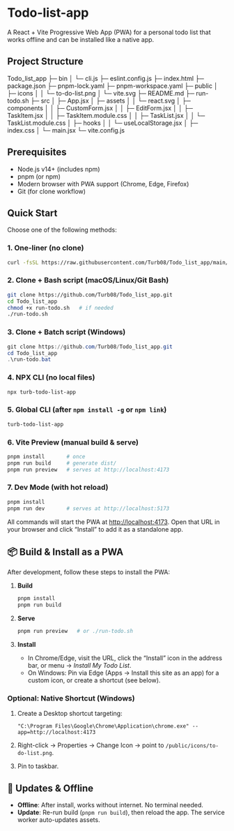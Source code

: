 # Todo-list-app

A React + Vite Progressive Web App (PWA) for a personal todo list that works offline and can be installed like a native app.


## Project Structure

Todo_list_app
├─ bin
│  └─ cli.js
├─ eslint.config.js
├─ index.html
├─ package.json
├─ pnpm-lock.yaml
├─ pnpm-workspace.yaml
├─ public
│  ├─ icons
│  │  └─ to-do-list.png
│  └─ vite.svg
├─ README.md
├─ run-todo.sh
├─ src
│  ├─ App.jsx
│  ├─ assets
│  │  └─ react.svg
│  ├─ components
│  │  ├─ CustomForm.jsx
│  │  ├─ EditForm.jsx
│  │  ├─ TaskItem.jsx
│  │  ├─ TaskItem.module.css
│  │  ├─ TaskList.jsx
│  │  └─ TaskList.module.css
│  ├─ hooks
│  │  └─ useLocalStorage.jsx
│  ├─ index.css
│  └─ main.jsx
└─ vite.config.js


## Prerequisites

* Node.js v14+ (includes npm)
* pnpm (or npm)
* Modern browser with PWA support (Chrome, Edge, Firefox)
* Git (for clone workflow)

##  Quick Start

Choose one of the following methods:

### 1. One-liner (no clone)

```bash
curl -fsSL https://raw.githubusercontent.com/Turb08/Todo_list_app/main/run-todo.sh | bash
```

### 2. Clone + Bash script (macOS/Linux/Git Bash)

```bash
git clone https://github.com/Turb08/Todo_list_app.git
cd Todo_list_app
chmod +x run-todo.sh   # if needed
./run-todo.sh
```

### 3. Clone + Batch script (Windows)

```powershell
git clone https://github.com/Turb08/Todo_list_app.git
cd Todo_list_app
.\run-todo.bat
```

### 4. NPX CLI (no local files)

```bash
npx turb-todo-list-app
```

### 5. Global CLI (after `npm install -g` or `npm link`)

```bash
turb-todo-list-app
```

### 6. Vite Preview (manual build & serve)

```bash
pnpm install       # once
pnpm run build     # generate dist/
pnpm run preview   # serves at http://localhost:4173
```

### 7. Dev Mode (with hot reload)

```bash
pnpm install
pnpm run dev       # serves at http://localhost:5173
```

All commands will start the PWA at [http://localhost:4173](http://localhost:4173). Open that URL in your browser and click “Install” to add it as a standalone app.

## 📦 Build & Install as a PWA

After development, follow these steps to install the PWA:

1. **Build**

   ```bash
   pnpm install
   pnpm run build
   ```
2. **Serve**

   ```bash
   pnpm run preview   # or ./run-todo.sh
   ```
3. **Install**

   * In Chrome/Edge, visit the URL, click the “Install” icon in the address bar, or menu → *Install My Todo List*.
   * On Windows: Pin via Edge (Apps → Install this site as an app) for a custom icon, or create a shortcut (see below).

### Optional: Native Shortcut (Windows)

1. Create a Desktop shortcut targeting:

   ```
   "C:\Program Files\Google\Chrome\Application\chrome.exe" --app=http://localhost:4173
   ```
2. Right-click → Properties → Change Icon → point to `/public/icons/to-do-list.png`.
3. Pin to taskbar.

## 🔄 Updates & Offline

* **Offline**: After install, works without internet. No terminal needed.
* **Update**: Re-run build (`pnpm run build`), then reload the app. The service worker auto-updates assets.

